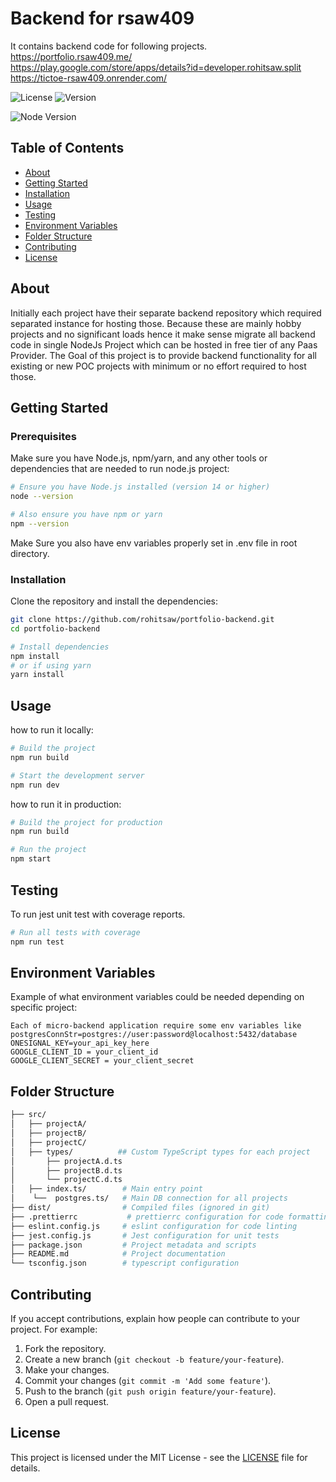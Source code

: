 
# Backend for rsaw409

It contains backend code for following projects.
https://portfolio.rsaw409.me/  <br/>
https://play.google.com/store/apps/details?id=developer.rohitsaw.split  <br/>
https://tictoe-rsaw409.onrender.com/  

![License](https://img.shields.io/badge/license-MIT-blue)
![Version](https://img.shields.io/badge/version-1.0.0-brightgreen)

![Node Version](https://img.shields.io/badge/node-%3E%3D14-brightgreen)

## Table of Contents

- [About](#about)
- [Getting Started](#getting-started)
- [Installation](#installation)
- [Usage](#usage)
- [Testing](#testing)
- [Environment Variables](#environment-variables)
- [Folder Structure](#folder-structure)
- [Contributing](#contributing)
- [License](#license)

## About
Initially each project have their separate backend repository which required separated instance for hosting those. Because these are mainly hobby projects and no significant loads hence it make sense migrate all backend code in single NodeJs Project which can be hosted in free tier of any Paas Provider.
The Goal of this project is to provide backend functionality for all existing or new POC projects with minimum or no effort required to host those.

## Getting Started

### Prerequisites

Make sure you have Node.js, npm/yarn, and any other tools or dependencies that are needed to run node.js project:

```bash
# Ensure you have Node.js installed (version 14 or higher)
node --version

# Also ensure you have npm or yarn
npm --version
```

Make Sure you also have env variables properly set in .env file in root directory.

### Installation

Clone the repository and install the dependencies:

```bash
git clone https://github.com/rohitsaw/portfolio-backend.git
cd portfolio-backend

# Install dependencies
npm install
# or if using yarn
yarn install
```

## Usage

how to run it locally:

```bash
# Build the project 
npm run build

# Start the development server
npm run dev
```

how to run it in production:

```bash
# Build the project for production
npm run build

# Run the project
npm start
```

## Testing

To run jest unit test with coverage reports.

```bash
# Run all tests with coverage
npm run test

```

## Environment Variables

Example of what environment variables could be needed depending on specific project:

```text
Each of micro-backend application require some env variables like
postgresConnStr=postgres://user:password@localhost:5432/database
ONESIGNAL_KEY=your_api_key_here
GOOGLE_CLIENT_ID = your_client_id
GOOGLE_CLIENT_SECRET = your_client_secret

```

## Folder Structure

```bash
├── src/                 
│   ├── projectA/   
│   ├── projectB/   
│   ├── projectC/     
│   ├── types/          ## Custom TypeScript types for each project
│       ├── projectA.d.ts 
│       ├── projectB.d.ts
│       └── projectC.d.ts
│   ├── index.ts/        # Main entry point
│    └──  postgres.ts/   # Main DB connection for all projects
├── dist/                # Compiled files (ignored in git)
├── .prettierrc           # prettierrc configuration for code formatting
├── eslint.config.js     # eslint configuration for code linting
├── jest.config.js       # Jest configuration for unit tests
├── package.json         # Project metadata and scripts
├── README.md            # Project documentation
└── tsconfig.json        # typescript configuration
```

## Contributing

If you accept contributions, explain how people can contribute to your project. For example:

1. Fork the repository.
2. Create a new branch (`git checkout -b feature/your-feature`).
3. Make your changes.
4. Commit your changes (`git commit -m 'Add some feature'`).
5. Push to the branch (`git push origin feature/your-feature`).
6. Open a pull request.

## License

This project is licensed under the MIT License - see the [LICENSE](LICENSE) file for details.
